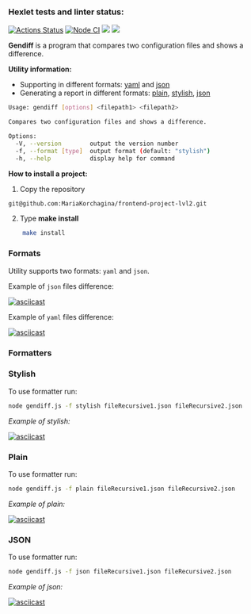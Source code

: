 ### Hexlet tests and linter status:

<a href="https://github.com/MariaKorchagina/frontend-project-lvl2/actions"><img src="https://github.com/MariaKorchagina/frontend-project-lvl2/workflows/hexlet-check/badge.svg" alt="Actions Status" style="max-width: 100%;"></a>
<a href="https://github.com/MariaKorchagina/frontend-project-lvl2/actions/workflows/nodejs.yml"><img src="https://github.com/MariaKorchagina/frontend-project-lvl2/actions/workflows/nodejs.yml/badge.svg" alt="Node CI" style="max-width: 100%;"></a>
<a href="https://codeclimate.com/github/codeclimate/codeclimate/test_coverage"><img src="https://api.codeclimate.com/v1/badges/a99a88d28ad37a79dbf6/test_coverage" /></a>
<a href="https://codeclimate.com/github/codeclimate/codeclimate/maintainability"><img src="https://api.codeclimate.com/v1/badges/a99a88d28ad37a79dbf6/maintainability" /></a>

**Gendiff** is a program that compares two configuration files and shows a difference.

**Utility information:**
- Supporting in different formats: <a href="#yaml">yaml</a> and <a href="#json">json</a>
- Generating a report in different formats: <a href="#plain">plain</a>, <a href="#stylish">stylish</a>, <a href="#json">json</a>

```bash
Usage: gendiff [options] <filepath1> <filepath2>

Compares two configuration files and shows a difference.

Options:
  -V, --version        output the version number
  -f, --format [type]  output format (default: "stylish")
  -h, --help           display help for command
```

**How to install a project:**
1. Copy the repository 
```bash
git@github.com:MariaKorchagina/frontend-project-lvl2.git
```
2. Type **make install** 
```bash
    make install
```
<div id="Formats">
    <h3>Formats</h3>
</div>


Utility supports two formats: `yaml` and `json`.

<div id="json"></div>

Example of `json` files difference:

[![asciicast](https://asciinema.org/a/o8jL00tytTj0OGCRUoUYOxl4M.svg)](https://asciinema.org/a/o8jL00tytTj0OGCRUoUYOxl4M)

<div id="yaml"></div>

Example of `yaml` files difference:

[![asciicast](https://asciinema.org/a/5ZEZJKgpMdzNNlkzAdq7LnbjW.svg)](https://asciinema.org/a/5ZEZJKgpMdzNNlkzAdq7LnbjW)

<div id="Formatters">
    <h3>Formatters</h3>
</div>

<div id="stylish">
    <h3>Stylish</h3>
</div>

To use <a href="#stylish"></a> formatter run:

```bash
node gendiff.js -f stylish fileRecursive1.json fileRecursive2.json
```

_Example of stylish:_

[![asciicast](https://asciinema.org/a/wHK6c4K2UwW1nvPhD2NiQFaYV.svg)](https://asciinema.org/a/wHK6c4K2UwW1nvPhD2NiQFaYV)

<div id="plain">
    <h3>Plain</h3>
</div>

To use <a href="#plain"></a> formatter run:

```bash
node gendiff.js -f plain fileRecursive1.json fileRecursive2.json
```

_Example of plain:_

[![asciicast](https://asciinema.org/a/Ez54ewbzVTJr7ypMvAZZMGqA7.svg)](https://asciinema.org/a/Ez54ewbzVTJr7ypMvAZZMGqA7)

<div id="json">
    <h3>JSON</h3>
</div>

To use <a href="#json"></a> formatter run:

```bash
node gendiff.js -f json fileRecursive1.json fileRecursive2.json
```

_Example of json:_

[![asciicast](https://asciinema.org/a/FdZSXRGAnypzwbUCt02VkuVKn.svg)](https://asciinema.org/a/FdZSXRGAnypzwbUCt02VkuVKn)